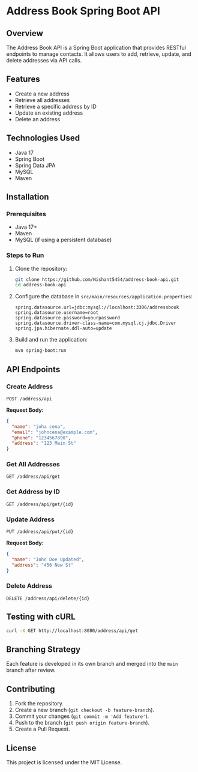 # Address Book Spring Boot API

## Overview
The Address Book API is a Spring Boot application that provides RESTful endpoints to manage contacts. It allows users to add, retrieve, update, and delete addresses via API calls.

## Features
- Create a new address
- Retrieve all addresses
- Retrieve a specific address by ID
- Update an existing address
- Delete an address

## Technologies Used
- Java 17
- Spring Boot
- Spring Data JPA
- MySQL
- Maven

## Installation

### Prerequisites
- Java 17+
- Maven
- MySQL (if using a persistent database)

### Steps to Run
1. Clone the repository:
   ```sh
   git clone https://github.com/Nishant5454/address-book-api.git
   cd address-book-api
   ```
2. Configure the database in `src/main/resources/application.properties`:
   ```properties
   spring.datasource.url=jdbc:mysql://localhost:3306/addressbook
   spring.datasource.username=root
   spring.datasource.password=yourpassword
   spring.datasource.driver-class-name=com.mysql.cj.jdbc.Driver
   spring.jpa.hibernate.ddl-auto=update
   ```
3. Build and run the application:
   ```sh
   mvn spring-boot:run
   ```

## API Endpoints

### Create Address
```http
POST /address/api
```
**Request Body:**
```json
{
  "name": "joha cena",
  "email": "johncena@example.com",
  "phone": "1234567890",
  "address": "123 Main St"
}
```

### Get All Addresses
```http
GET /address/api/get
```

### Get Address by ID
```http
GET /address/api/get/{id}
```

### Update Address
```http
PUT /address/api/put/{id}
```
**Request Body:**
```json
{
  "name": "John Doe Updated",
  "address": "456 New St"
}
```

### Delete Address
```http
DELETE /address/api/delete/{id}
```

## Testing with cURL
```sh
curl -X GET http://localhost:8080/address/api/get
```

## Branching Strategy
Each feature is developed in its own branch and merged into the `main` branch after review.

## Contributing
1. Fork the repository.
2. Create a new branch (`git checkout -b feature-branch`).
3. Commit your changes (`git commit -m 'Add feature'`).
4. Push to the branch (`git push origin feature-branch`).
5. Create a Pull Request.

## License
This project is licensed under the MIT License.
